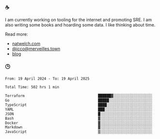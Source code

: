 ### ☕

I am currently working on tooling for the internet and promoting SRE. I am also writing some books and hoarding some data. I like thinking about time. 

Read more:

 - [natwelch.com](https://natwelch.com)
 - [@icco@merveilles.town](https://merveilles.town/@icco)
 - [blog](https://writing.natwelch.com)

### 🕒

<!--START_SECTION:waka-->

```txt
From: 19 April 2024 - To: 19 April 2025

Total Time: 502 hrs 1 min

Terraform                                  ██████▓░░░░░░░░░░░░░░░░░░   26.64 %
Go                                         █████░░░░░░░░░░░░░░░░░░░░   20.64 %
TypeScript                                 ████░░░░░░░░░░░░░░░░░░░░░   16.11 %
YAML                                       ███░░░░░░░░░░░░░░░░░░░░░░   11.86 %
JSON                                       █░░░░░░░░░░░░░░░░░░░░░░░░   04.27 %
Bash                                       ▓░░░░░░░░░░░░░░░░░░░░░░░░   03.08 %
Docker                                     ▓░░░░░░░░░░░░░░░░░░░░░░░░   02.98 %
Markdown                                   ▓░░░░░░░░░░░░░░░░░░░░░░░░   02.39 %
JavaScript                                 ▒░░░░░░░░░░░░░░░░░░░░░░░░   01.82 %
```

<!--END_SECTION:waka-->
